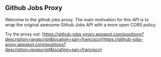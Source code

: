 ## Github Jobs Proxy

Welcome to the github jobs proxy. The main motivation for this API is to wrap the
original awesome Github Jobs API with a more open CORS policy.

Try the proxy out:
[https://github-jobs-proxy.appspot.com/positions?description=javascript&location=san+francisco](https://github-jobs-proxy.appspot.com/positions?description=javascript&location=san+francisco)